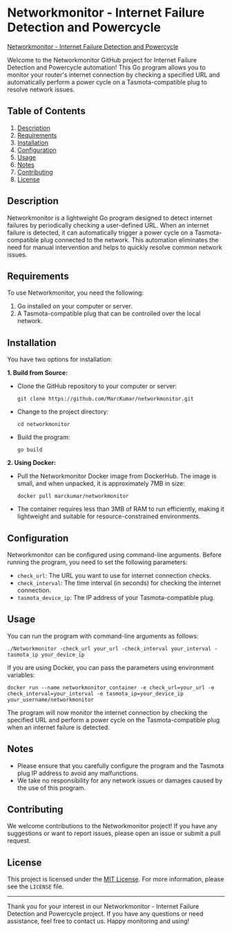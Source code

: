 # Networkmonitor - Internet Failure Detection and Powercycle

[Networkmonitor - Internet Failure Detection and Powercycle](https://hub.docker.com/r/marckumar/networkmonitor)

Welcome to the Networkmonitor GitHub project for Internet Failure Detection and Powercycle automation! This Go program allows you to monitor your router's internet connection by checking a specified URL and automatically perform a power cycle on a Tasmota-compatible plug to resolve network issues.

## Table of Contents

1. [Description](#description)
2. [Requirements](#requirements)
3. [Installation](#installation)
4. [Configuration](#configuration)
5. [Usage](#usage)
6. [Notes](#notes)
7. [Contributing](#contributing)
8. [License](#license)

## Description

Networkmonitor is a lightweight Go program designed to detect internet failures by periodically checking a user-defined URL. When an internet failure is detected, it can automatically trigger a power cycle on a Tasmota-compatible plug connected to the network. This automation eliminates the need for manual intervention and helps to quickly resolve common network issues.

## Requirements

To use Networkmonitor, you need the following:

1. Go installed on your computer or server.
2. A Tasmota-compatible plug that can be controlled over the local network.

## Installation

You have two options for installation:

**1. Build from Source:**

- Clone the GitHub repository to your computer or server:

  ```
  git clone https://github.com/MarcKumar/networkmonitor.git
  ```

- Change to the project directory:

  ```
  cd networkmonitor
  ```

- Build the program:

  ```
  go build
  ```

**2. Using Docker:**

- Pull the Networkmonitor Docker image from DockerHub. The image is small, and when unpacked, it is approximately 7MB in size:

  ```
  docker pull marckumar/networkmonitor
  ```

- The container requires less than 3MB of RAM to run efficiently, making it lightweight and suitable for resource-constrained environments.

## Configuration

Networkmonitor can be configured using command-line arguments. Before running the program, you need to set the following parameters:

- `check_url`: The URL you want to use for internet connection checks.
- `check_interval`: The time interval (in seconds) for checking the internet connection.
- `tasmota_device_ip`: The IP address of your Tasmota-compatible plug.

## Usage

You can run the program with command-line arguments as follows:

```
./Networkmonitor -check_url your_url -check_interval your_interval -tasmota_ip your_device_ip
```

If you are using Docker, you can pass the parameters using environment variables:

```
docker run --name networkmonitor_container -e check_url=your_url -e check_interval=your_interval -e tasmota_ip=your_device_ip your_username/networkmonitor
```

The program will now monitor the internet connection by checking the specified URL and perform a power cycle on the Tasmota-compatible plug when an internet failure is detected.

## Notes

- Please ensure that you carefully configure the program and the Tasmota plug IP address to avoid any malfunctions.
- We take no responsibility for any network issues or damages caused by the use of this program.

## Contributing

We welcome contributions to the Networkmonitor project! If you have any suggestions or want to report issues, please open an issue or submit a pull request.

## License

This project is licensed under the [MIT License](https://github.com/MarcKumar/networkmonitor/blob/master/MIT_LICENSE.txt). For more information, please see the `LICENSE` file.

---

Thank you for your interest in our Networkmonitor - Internet Failure Detection and Powercycle project. If you have any questions or need assistance, feel free to contact us. Happy monitoring and using!
